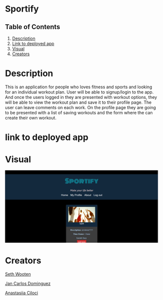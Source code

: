# Sportify

## Table of Contents

1. [Description](#description)
1. [Link to deployed app](link)
1. [Visual](#visual)
1. [Creators](#creators)

# Description

This is an application for people who loves fitness and sports and looking for an individual workout plan.
User will be able to signup/login to the app. And once the users logged in they are presented with workout options, they will be able to view the workout plan and save it to their profile page. The user can leave comments on each work. On the profile page they are going to be presented with a list of saving workouts and the form where the can create their own workout.

# link to deployed app

# Visual

![screenshot](./public/screenshot/2022-04-12_08-05-19.png)

# Creators

[Seth Wooten](https://github.com/slwooten)

[Jan Carlos Dominguez](https://github.com/JanInquisitor)

[Anastasiia Ciloci](https://github.com/Anastasiia-Ciloci)
